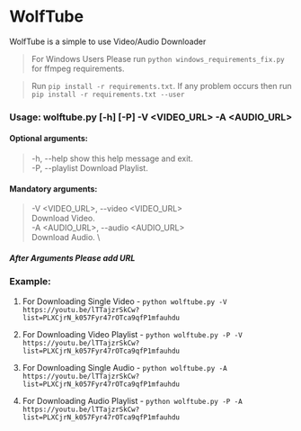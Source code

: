 # WolfTube
WolfTube is a simple to use Video/Audio Downloader

> For Windows Users Please run `python windows_requirements_fix.py` for ffmpeg requirements.

> Run `pip install -r requirements.txt`. If any problem occurs then run `pip install -r requirements.txt --user`

### Usage: wolftube.py [-h] [-P] -V <VIDEO_URL> -A <AUDIO_URL>

#### Optional arguments:

  > -h, --help            show this help message and exit. \
  > -P, --playlist        Download Playlist.
  
#### Mandatory arguments:

  > -V <VIDEO_URL>, --video <VIDEO_URL> \
                        Download Video. \
  > -A <AUDIO_URL>, --audio <AUDIO_URL> \
                        Download Audio. \
##### After Arguments Please add URL


### Example: 
1. For Downloading Single Video  - `python wolftube.py -V https://youtu.be/lTTajzrSkCw?list=PLXCjrN_k057Fyr47rOTca9qfP1mfauhdu`

2. For Downloading Video Playlist - `python wolftube.py -P -V https://youtu.be/lTTajzrSkCw?list=PLXCjrN_k057Fyr47rOTca9qfP1mfauhdu`

3. For Downloading Single Audio - `python wolftube.py -A https://youtu.be/lTTajzrSkCw?list=PLXCjrN_k057Fyr47rOTca9qfP1mfauhdu`

4. For Downloading Audio Playlist - `python wolftube.py -P -A https://youtu.be/lTTajzrSkCw?list=PLXCjrN_k057Fyr47rOTca9qfP1mfauhdu`
